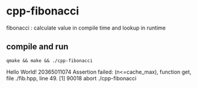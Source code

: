 cpp-fibonacci
=============

fibonacci : calculate value in compile time and lookup in runtime

compile and run
---------------
`qmake && make && ./cpp-fibonacci`

Hello World!
20365011074
Assertion failed: (n<=cache_max), function get, file ./fib.hpp, line 49.
[1]    90018 abort      ./cpp-fibonacci
